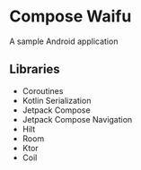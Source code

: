 # Compose Waifu
A sample Android application

## Libraries
- Coroutines
- Kotlin Serialization
- Jetpack Compose
- Jetpack Compose Navigation
- Hilt
- Room
- Ktor
- Coil